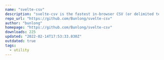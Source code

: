 ```yaml
---
name: "svelte-csv"
description: "svelte-csv is the fastest in-browser CSV (or delimited text) parser for Svelte. It is full of useful features such as CSVDownloader, readString, jsonToCSV, readRemoteFile, CSVReader, ... etc."
repo_url: "https://github.com/Bunlong/svelte-csv"
author: "bunlong"
homepage: "https://github.com/Bunlong/svelte-csv"
downloads: 225
updated: "2022-02-14T17:53:33.830Z"
outdated: true
tags: 
  - utility
---
```

